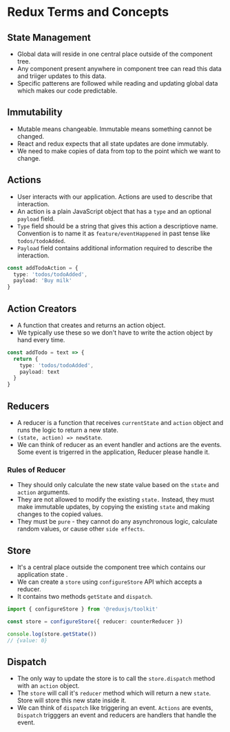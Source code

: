 # Redux Terms and Concepts


## State Management

- Global data will reside in one central place outside of the component tree.
- Any component present anywhere in component tree can read this data and triiger updates to this data.
- Specific patterens are followed while reading and updating global data which makes our code predictable.


## Immutability

- Mutable means changeable. Immutable means something cannot be changed.
- React and redux expects that all state updates are done immutably.
- We need to make copies of data from top to the point which we want to change.



## Actions

- User interacts with our application. Actions are used to describe that interaction.
- An action is a plain JavaScript object that has a `type` and an optional `payload` field.
- `Type` field should be a string that gives this action a descriptiove name. Convention is to name it as `feature/eventHappened` in past tense like `todos/todoAdded`.
- `Payload` field contains additional information required to describe the interaction.

```ts
const addTodoAction = {
  type: 'todos/todoAdded',
  payload: 'Buy milk'
}
```


## Action Creators

- A function that creates and returns an action object.
- We typically use these so we don't have to write the action object by hand every time.

```ts
const addTodo = text => {
  return {
    type: 'todos/todoAdded',
    payload: text
  }
}
```


## Reducers

- A reducer is a function that receives `currentState` and `action` object and runs the logic to return a new state.
- `(state, action) => newState`.
- We can think of reducer as an event handler and actions are the events. Some event is trigerred in the application, Reducer please handle it.

### Rules of Reducer

- They should only calculate the new state value based on the `state` and `action` arguments.
- They are not allowed to modify the existing `state.` Instead, they must make immutable updates, by copying the existing `state` and making changes to the copied values.
- They must be `pure` - they cannot do any asynchronous logic, calculate random values, or cause other `side effects`.



## Store

- It's a central place outside the component tree which contains our application state .
- We can create a `store` using `configureStore` API which accepts a reducer.
- It contains two methods `getState` and `dispatch`.

```ts
import { configureStore } from '@reduxjs/toolkit'

const store = configureStore({ reducer: counterReducer })

console.log(store.getState())
// {value: 0}
```


## Dispatch

- The only way to update the store is to call the `store.dispatch` method with an `action` object.
- The `store` will call it's `reducer` method which will return a new `state`. Store will store this new state inside it.
- We can think of `dispatch` like triggering an event. `Actions` are events, `Dispatch` trigggers an event and reducers are handlers that handle the event.

